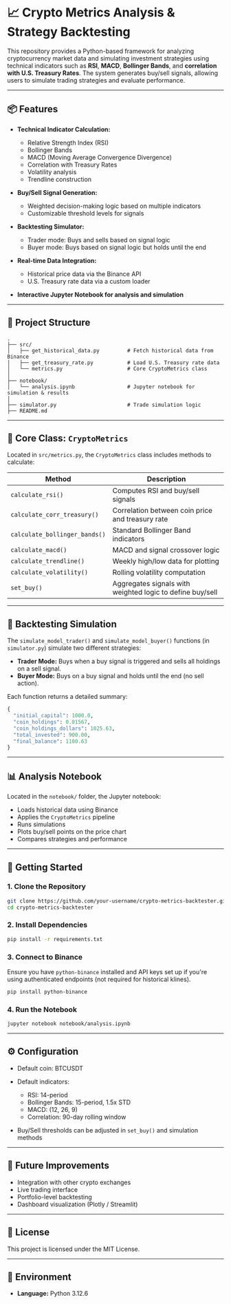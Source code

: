 # 📈 Crypto Metrics Analysis & Strategy Backtesting

This repository provides a Python-based framework for analyzing cryptocurrency market data and simulating investment strategies using technical indicators such as **RSI**, **MACD**, **Bollinger Bands**, and **correlation with U.S. Treasury Rates**. The system generates buy/sell signals, allowing users to simulate trading strategies and evaluate performance.

---

## 📦 Features

* **Technical Indicator Calculation:**

  * Relative Strength Index (RSI)
  * Bollinger Bands
  * MACD (Moving Average Convergence Divergence)
  * Correlation with Treasury Rates
  * Volatility analysis
  * Trendline construction

* **Buy/Sell Signal Generation:**

  * Weighted decision-making logic based on multiple indicators
  * Customizable threshold levels for signals

* **Backtesting Simulator:**

  * Trader mode: Buys and sells based on signal logic
  * Buyer mode: Buys based on signal logic but holds until the end

* **Real-time Data Integration:**

  * Historical price data via the Binance API
  * U.S. Treasury rate data via a custom loader

* **Interactive Jupyter Notebook for analysis and simulation**

---

## 📁 Project Structure

```
.
├── src/
│   ├── get_historical_data.py         # Fetch historical data from Binance
│   ├── get_treasury_rate.py           # Load U.S. Treasury rate data
│   └── metrics.py                     # Core CryptoMetrics class
│
├── notebook/
│   └── analysis.ipynb                 # Jupyter notebook for simulation & results
│
├── simulator.py                       # Trade simulation logic
├── README.md
```

---

## 🧠 Core Class: `CryptoMetrics`

Located in `src/metrics.py`, the `CryptoMetrics` class includes methods to calculate:

| Method                        | Description                                               |
| ----------------------------- | --------------------------------------------------------- |
| `calculate_rsi()`             | Computes RSI and buy/sell signals                         |
| `calculate_corr_treasury()`   | Correlation between coin price and treasury rate          |
| `calculate_bollinger_bands()` | Standard Bollinger Band indicators                        |
| `calculate_macd()`            | MACD and signal crossover logic                           |
| `calculate_trendline()`       | Weekly high/low data for plotting                         |
| `calculate_volatility()`      | Rolling volatility computation                            |
| `set_buy()`                   | Aggregates signals with weighted logic to define buy/sell |

---

## 🧪 Backtesting Simulation

The `simulate_model_trader()` and `simulate_model_buyer()` functions (in `simulator.py`) simulate two different strategies:

* **Trader Mode:** Buys when a buy signal is triggered and sells all holdings on a sell signal.
* **Buyer Mode:** Buys on a buy signal and holds until the end (no sell action).

Each function returns a detailed summary:

```python
{
  "initial_capital": 1000.0,
  "coin_holdings": 0.01567,
  "coin_holdings_dollars": 1025.63,
  "total_invested": 900.00,
  "final_balance": 1100.63
}
```

---

## 📊 Analysis Notebook

Located in the `notebook/` folder, the Jupyter notebook:

* Loads historical data using Binance
* Applies the `CryptoMetrics` pipeline
* Runs simulations
* Plots buy/sell points on the price chart
* Compares strategies and performance

---

## 🚀 Getting Started

### 1. Clone the Repository

```bash
git clone https://github.com/your-username/crypto-metrics-backtester.git
cd crypto-metrics-backtester
```

### 2. Install Dependencies

```bash
pip install -r requirements.txt
```

### 3. Connect to Binance

Ensure you have `python-binance` installed and API keys set up if you're using authenticated endpoints (not required for historical klines).

```bash
pip install python-binance
```

### 4. Run the Notebook

```bash
jupyter notebook notebook/analysis.ipynb
```

---

## ⚙️ Configuration

* Default coin: BTCUSDT
* Default indicators:

  * RSI: 14-period
  * Bollinger Bands: 15-period, 1.5x STD
  * MACD: (12, 26, 9)
  * Correlation: 90-day rolling window
* Buy/Sell thresholds can be adjusted in `set_buy()` and simulation methods

---

## 🧠 Future Improvements

* Integration with other crypto exchanges
* Live trading interface
* Portfolio-level backtesting
* Dashboard visualization (Plotly / Streamlit)

---

## 📄 License

This project is licensed under the MIT License.

---

## 🔧 Environment

* **Language:** Python 3.12.6